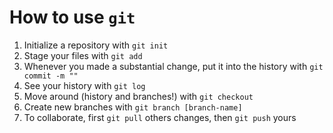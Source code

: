 # How to use `git`
1. Initialize a repository with `git init`
2. Stage your files with `git add`
3. Whenever you made a substantial change, put it into the history with `git commit -m ""`
4. See your history with `git log`
5. Move around (history and branches!) with `git checkout`
6. Create new branches with `git branch [branch-name]`
7. To collaborate, first `git pull` others changes, then `git push` yours